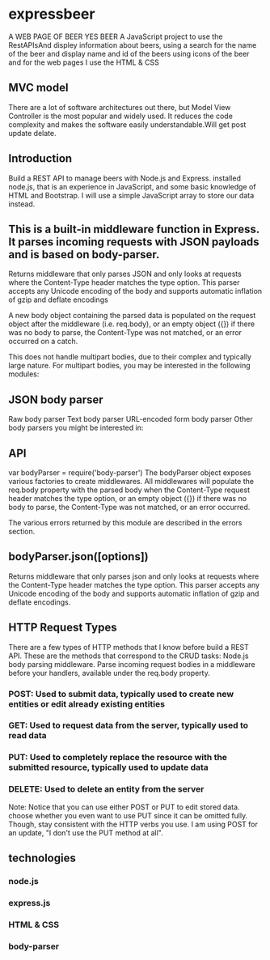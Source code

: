 # expressbeer
A WEB PAGE OF BEER YES BEER 
A JavaScript project to use the RestAPIsAnd displey information about beers, using a search for the name of the beer and display name and id of the beers
using icons of the beer and for the web pages I use the HTML & CSS

## MVC model

There are a lot of software architectures out there, but Model View Controller is the most popular and widely used. It reduces the code complexity and makes the software easily understandable.Will get post update delate.

## Introduction
 Build a REST API to manage beers with Node.js and Express. installed node.js, that is an experience in JavaScript, and some basic knowledge of HTML and Bootstrap.
 I will use a simple JavaScript array to store our data instead.
 
 ## This is a built-in middleware function in Express. It parses incoming requests with JSON payloads and is based on body-parser.

Returns middleware that only parses JSON and only looks at requests where the Content-Type header matches the type option. This parser accepts any Unicode encoding of the body and supports automatic inflation of gzip and deflate encodings

A new body object containing the parsed data is populated on the request object after the middleware (i.e. req.body), or an empty object ({}) if there was no body to parse, the Content-Type was not matched, or an error occurred on a catch.

This does not handle multipart bodies, due to their complex and typically large nature. For multipart bodies, you may be interested in the following modules:

## JSON body parser
Raw body parser
Text body parser
URL-encoded form body parser
Other body parsers you might be interested in:

## API
var bodyParser = require('body-parser')
The bodyParser object exposes various factories to create middlewares. All middlewares will populate the req.body property with the parsed body when the Content-Type request header matches the type option, or an empty object ({}) if there was no body to parse, the Content-Type was not matched, or an error occurred.

The various errors returned by this module are described in the errors section.

## bodyParser.json([options])
Returns middleware that only parses json and only looks at requests where the Content-Type header matches the type option. This parser accepts any Unicode encoding of the body and supports automatic inflation of gzip and deflate encodings.

## HTTP Request Types
There are a few types of HTTP methods that I know before build a REST API. These are the methods that correspond to the CRUD tasks:
Node.js body parsing middleware.
Parse incoming request bodies in a middleware before your handlers, available under the req.body property.

### POST: Used to submit data, typically used to create new entities or edit already existing entities
### GET: Used to request data from the server, typically used to read data
### PUT: Used to completely replace the resource with the submitted resource, typically used to update data
### DELETE: Used to delete an entity from the server

Note: Notice that you can use either POST or PUT to edit stored data. choose whether you even want to use PUT since it can be omitted fully. Though, stay consistent with the HTTP verbs you use. I am  using POST for an update, "I don't use the PUT method at all".

## technologies 
### node.js 
### express.js
### HTML & CSS
### body-parser



